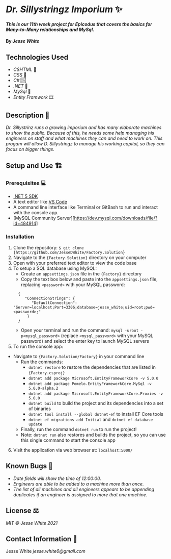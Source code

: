 # _Dr. Sillystringz Imporium_ ✨
#### _This is our 11th week project for Epicodus that covers the basics for Many-to-Many relationships and MySql._
#### By _Jesse White_
## Technologies Used
* _CSHTML_ 📝
* _CSS_ 🎨
* _C#_ 🆒
* _.NET_ 🥅
* _MySql_ 💽
* _Entity Framwork_ 🎞
## Description 📜
_Dr. Sillystrinz runs a growing imporium and has many elaborate machines to show the public. Because of this, he needs some help managing his engineers on staff and what machines they can and need to work on. This progam will allow D. Sillystringz to manage his working capitol, so they can focus on bigger things._
## Setup and Use 🏗

### Prerequisites 💻

- [.NET 5 SDK](https://dotnet.microsoft.com/download/dotnet/5.0)
- A text editor like [VS Code](https://code.visualstudio.com/)
- A command line interface like Terminal or GitBash to run and interact with the console app.
- [MySQL Community Server][https://dev.mysql.com/downloads/file/?id=484914]

### Installation

1. Clone the repository: `$ git clone {https://github.com/JesseDWhite/Factory.Solution}`
2. Navigate to the `{Factory.Solution}` directory on your computer
3. Open with your preferred text editor to view the code base
4. To setup a SQL database using MySQL:
   - Create an `appsettings.json` file in the `{Factory}` directory
   - Copy the text box below and paste into the `appsettings.json` file, replacing `<password>` with your MySQL password:
   ```
     {
        "ConnectionStrings": {
           "DefaultConnection": "Server=localhost;Port=3306;database=jesse_white;uid=root;pwd=<password>;"
         }
     }
   ```
   - Open your terminal and run the command: `mysql -uroot -p<mysql_password>` (replace `<mysql_password>` with your MySQL password) and select the enter key to launch MySQL servers
5. To run the console app:
 - Navigate to `{Factory.Solution/Factory}` in your command line
   - Run the commands:
     - `dotnet restore` to restore the dependencies that are listed in `{Factory.csproj}`
     - `dotnet add package Microsoft.EntityFrameworkCore -v 5.0.0`
     - `dotnet add package Pomelo.EntityFrameworkCore.MySql -v 5.0.0-alpha.2`
     - `dotnet add package Microsoft.EntityFrameworkCore.Proxies -v 5.0.0`
     - `dotnet build` to build the project and its dependencies into a set of binaries
     - `dotnet tool install --global dotnet-ef` to install EF Core tools
     - `dotnet ef migrations add Initial` and `dotnet ef database update`
   - Finally, run the command `dotnet run` to run the project!
   - Note: `dotnet run` also restores and builds the project, so you can use this single command to start the console app
6. Visit the application via web browser at: `localhost:5000/`
## Known Bugs 🐛
* _Date fields will show the time of 12:00:00._
* _Engineers are able to be added to a machine more than once._
* _The list of all machines and all engineers appears to be appending duplicates if an engineer is assigned to more that one machine._
## License ⚖
_MIT © Jesse White 2021_
## Contact Information 🤳
Jesse White _jesse.white6@gmail.com_
